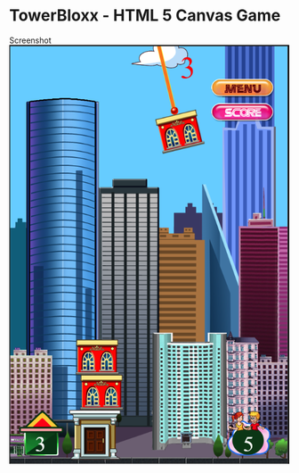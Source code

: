 # TowerBloxx - HTML 5 Canvas Game

Screenshot
![image](https://github.com/webdevpark/TowerBloxx/blob/master/screen.png "Screenshot of application")
